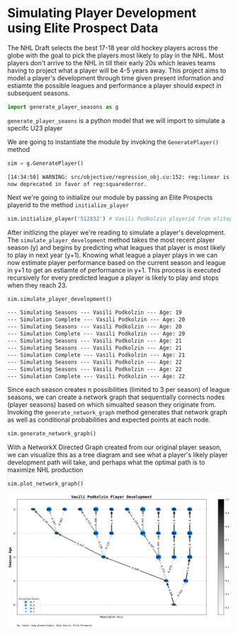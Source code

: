 
# Simulating Player Development using Elite Prospect Data
The NHL Draft selects the best 17-18 year old hockey players across the globe
with the goal to pick the players most likely to play in the NHL. Most players
don't arrive to the NHL in till their early 20s which leaves teams having to 
project what a player will be 4-5 years away. This project aims to model a
player's development through time given present information and estiamte the 
possible leagues and performance a player should expect in subsequent seasons. 



```python
import generate_player_seasons as g
```

`generate_player_seaons` is a python model that we will import to simulate a specifc U23 player

We are going to instantiate the module by invoking the `GeneratePlayer()` method 


```python
sim = g.GeneratePlayer()
```

    [14:34:50] WARNING: src/objective/regression_obj.cu:152: reg:linear is now deprecated in favor of reg:squarederror.


Next we're going to initialize our module by passing an Elite Prospects playerid to the method `initialize_player`


```python
sim.initialize_player('512832') # Vasili Podkolzin playerid from eliteprospects.com
```

After initlizing the player we're reading to simulate a player's development. The `simulate_player_development` method takes the most recent player season (y) and begins by predicting what leagues that player is most likely to play in next year (y+1). Knowing what league a player plays in we can now estimate player performance based on the current season and league in y+1 to get an estiamte of performance in y+1. This process is executed recursively for every predicted league a player is likely to play and stops when they reach 23. 


```python
sim.simulate_player_development()
```

    --- Simulating Seasons --- Vasili Podkolzin --- Age: 19
    --- Simulation Complete --- Vasili Podkolzin --- Age: 20
    --- Simulating Seasons --- Vasili Podkolzin --- Age: 20
    --- Simulation Complete --- Vasili Podkolzin --- Age: 20
    --- Simulating Seasons --- Vasili Podkolzin --- Age: 21
    --- Simulating Seasons --- Vasili Podkolzin --- Age: 21
    --- Simulation Complete --- Vasili Podkolzin --- Age: 21
    --- Simulating Seasons --- Vasili Podkolzin --- Age: 22
    --- Simulating Seasons --- Vasili Podkolzin --- Age: 22
    --- Simulation Complete --- Vasili Podkolzin --- Age: 22


Since each season creates n possibilities (limited to 3 per season) of league seasons, we can create a network graph that sequentially connects nodes (player seasons) based on which simualted season they originate from. Invoking the `generate_network_graph` method generates that network graph as well as conditional probabilities and expected points at each node.


```python
sim.generate_network_graph()
```

With a NetworkX Directed Graph created from our original player season, we can visualize this as a tree diagram and see what a player's likely player development path will take, and perhaps what the optimal path is to maximize NHL production


```python
sim.plot_network_graph()
```


![png](Readme_files/Readme_11_0.png)



```python

```
